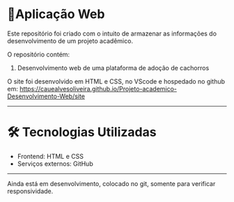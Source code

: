 # 📁Aplicação Web

Este repositório foi criado com o intuito de armazenar as informações do desenvolvimento de um projeto acadêmico.

O repositório contém:

1. Desenvolvimento web de uma plataforma de adoção de cachorros

O site foi desenvolvido em HTML e CSS, no VScode e hospedado no github em:
https://cauealvesoliveira.github.io/Projeto-academico-Desenvolvimento-Web/site

---

# 🛠️ Tecnologias Utilizadas
 * Frontend: HTML e CSS
 * Serviços externos: GitHub

---
Ainda está em desenvolvimento, colocado no git, somente para verificar responsividade.


